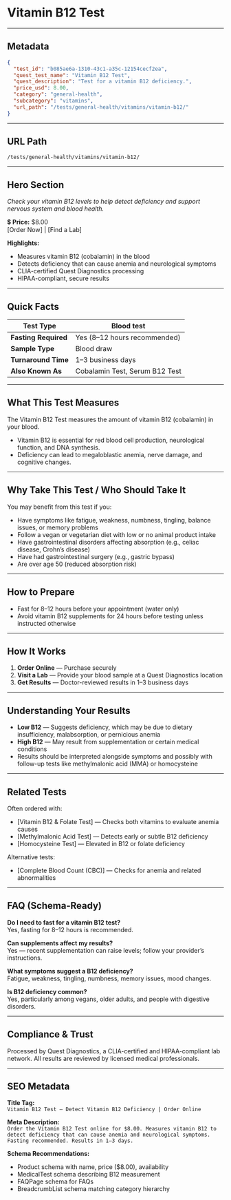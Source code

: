 # Vitamin B12 Test

---

## Metadata
```json
{
  "test_id": "b085ae6a-1310-43c1-a35c-12154cecf2ea",
  "quest_test_name": "Vitamin B12 Test",
  "quest_description": "Test for a vitamin B12 deficiency.",
  "price_usd": 8.00,
  "category": "general-health",
  "subcategory": "vitamins",
  "url_path": "/tests/general-health/vitamins/vitamin-b12/"
}
```

---

## URL Path
`/tests/general-health/vitamins/vitamin-b12/`

---

## Hero Section
_Check your vitamin B12 levels to help detect deficiency and support nervous system and blood health._

💲 **Price:** $8.00  
[Order Now] | [Find a Lab]

**Highlights:**
- Measures vitamin B12 (cobalamin) in the blood
- Detects deficiency that can cause anemia and neurological symptoms
- CLIA-certified Quest Diagnostics processing
- HIPAA-compliant, secure results

---

## Quick Facts
| **Test Type**         | Blood test |
|----------------------|------------|
| **Fasting Required** | Yes (8–12 hours recommended) |
| **Sample Type**      | Blood draw |
| **Turnaround Time**  | 1–3 business days |
| **Also Known As**    | Cobalamin Test, Serum B12 Test |

---

## What This Test Measures
The Vitamin B12 Test measures the amount of vitamin B12 (cobalamin) in your blood.  
- Vitamin B12 is essential for red blood cell production, neurological function, and DNA synthesis.  
- Deficiency can lead to megaloblastic anemia, nerve damage, and cognitive changes.

---

## Why Take This Test / Who Should Take It
You may benefit from this test if you:
- Have symptoms like fatigue, weakness, numbness, tingling, balance issues, or memory problems
- Follow a vegan or vegetarian diet with low or no animal product intake
- Have gastrointestinal disorders affecting absorption (e.g., celiac disease, Crohn’s disease)
- Have had gastrointestinal surgery (e.g., gastric bypass)
- Are over age 50 (reduced absorption risk)

---

## How to Prepare
- Fast for 8–12 hours before your appointment (water only)  
- Avoid vitamin B12 supplements for 24 hours before testing unless instructed otherwise

---

## How It Works
1. **Order Online** — Purchase securely  
2. **Visit a Lab** — Provide your blood sample at a Quest Diagnostics location  
3. **Get Results** — Doctor-reviewed results in 1–3 business days

---

## Understanding Your Results
- **Low B12** — Suggests deficiency, which may be due to dietary insufficiency, malabsorption, or pernicious anemia  
- **High B12** — May result from supplementation or certain medical conditions  
- Results should be interpreted alongside symptoms and possibly with follow-up tests like methylmalonic acid (MMA) or homocysteine

---

## Related Tests
Often ordered with:
- [Vitamin B12 & Folate Test] — Checks both vitamins to evaluate anemia causes  
- [Methylmalonic Acid Test] — Detects early or subtle B12 deficiency  
- [Homocysteine Test] — Elevated in B12 or folate deficiency

Alternative tests:
- [Complete Blood Count (CBC)] — Checks for anemia and related abnormalities

---

## FAQ (Schema-Ready)
**Do I need to fast for a vitamin B12 test?**  
Yes, fasting for 8–12 hours is recommended.

**Can supplements affect my results?**  
Yes — recent supplementation can raise levels; follow your provider’s instructions.

**What symptoms suggest a B12 deficiency?**  
Fatigue, weakness, tingling, numbness, memory issues, mood changes.

**Is B12 deficiency common?**  
Yes, particularly among vegans, older adults, and people with digestive disorders.

---

## Compliance & Trust
Processed by Quest Diagnostics, a CLIA-certified and HIPAA-compliant lab network. All results are reviewed by licensed medical professionals.

---

## SEO Metadata
**Title Tag:**  
`Vitamin B12 Test – Detect Vitamin B12 Deficiency | Order Online`

**Meta Description:**  
`Order the Vitamin B12 Test online for $8.00. Measures vitamin B12 to detect deficiency that can cause anemia and neurological symptoms. Fasting recommended. Results in 1–3 days.`

**Schema Recommendations:**
- Product schema with name, price ($8.00), availability
- MedicalTest schema describing B12 measurement
- FAQPage schema for FAQs
- BreadcrumbList schema matching category hierarchy
